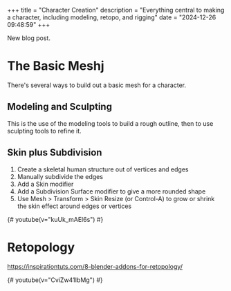 +++
title = "Character Creation"
description = "Everything central to making a character, including modeling, retopo, and rigging"
date = "2024-12-26 09:48:59"
+++

New blog post.

<!-- more -->

# The Basic Meshj

There's several ways to build out a basic mesh for a character.

## Modeling and Sculpting

This is the use of the modeling tools to build a rough outline, then to use sculpting tools to refine it.

## Skin plus Subdivision

1. Create a skeletal human structure out of vertices and edges
2. Manually subdivide the edges
3. Add a Skin modifier
4. Add a Subdivision Surface modifier to give a more rounded shape
5. Use Mesh > Transform > Skin Resize (or Control-A) to grow or shrink the skin effect around edges or vertices

{# youtube(v="kuUk_mAEl6s") #}

# Retopology

https://inspirationtuts.com/8-blender-addons-for-retopology/

{# youtube(v="CviZw41IbMg") #}